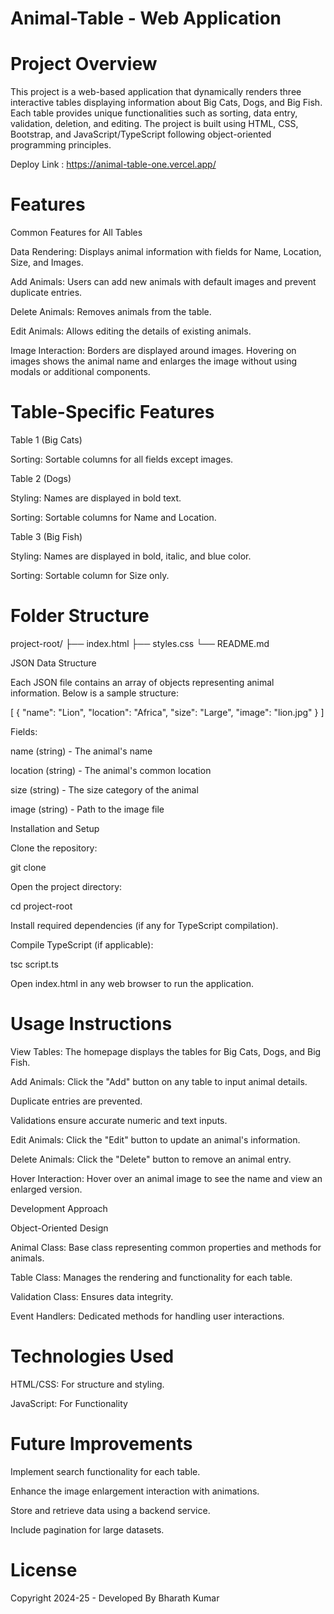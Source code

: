 # Animal-Table - Web Application

# Project Overview

This project is a web-based application that dynamically renders three interactive tables displaying information about Big Cats, Dogs, and Big Fish. Each table provides unique functionalities such as sorting, data entry, validation, deletion, and editing. The project is built using HTML, CSS, Bootstrap, and JavaScript/TypeScript following object-oriented programming principles.



Deploy Link : https://animal-table-one.vercel.app/

# Features

Common Features for All Tables

Data Rendering: Displays animal information with fields for Name, Location, Size, and Images.

Add Animals: Users can add new animals with default images and prevent duplicate entries.

Delete Animals: Removes animals from the table.

Edit Animals: Allows editing the details of existing animals.

Image Interaction: Borders are displayed around images. Hovering on images shows the animal name and enlarges the image without using modals or additional components.

# Table-Specific Features

Table 1 (Big Cats)

Sorting: Sortable columns for all fields except images.

Table 2 (Dogs)

Styling: Names are displayed in bold text.

Sorting: Sortable columns for Name and Location.

Table 3 (Big Fish)

Styling: Names are displayed in bold, italic, and blue color.

Sorting: Sortable column for Size only.

# Folder Structure

project-root/
├── index.html
├── styles.css
└── README.md

JSON Data Structure

Each JSON file contains an array of objects representing animal information. Below is a sample structure:

[
  {
    "name": "Lion",
    "location": "Africa",
    "size": "Large",
    "image": "lion.jpg"
  }
]

Fields:

name (string) - The animal's name

location (string) - The animal's common location

size (string) - The size category of the animal

image (string) - Path to the image file

Installation and Setup

Clone the repository:

git clone <repository-url>

Open the project directory:

cd project-root

Install required dependencies (if any for TypeScript compilation).

Compile TypeScript (if applicable):

tsc script.ts

Open index.html in any web browser to run the application.

# Usage Instructions

View Tables: The homepage displays the tables for Big Cats, Dogs, and Big Fish.

Add Animals: Click the "Add" button on any table to input animal details.

Duplicate entries are prevented.

Validations ensure accurate numeric and text inputs.

Edit Animals: Click the "Edit" button to update an animal's information.

Delete Animals: Click the "Delete" button to remove an animal entry.

Hover Interaction: Hover over an animal image to see the name and view an enlarged version.

Development Approach

Object-Oriented Design

Animal Class: Base class representing common properties and methods for animals.

Table Class: Manages the rendering and functionality for each table.

Validation Class: Ensures data integrity.

Event Handlers: Dedicated methods for handling user interactions.

# Technologies Used

HTML/CSS: For structure and styling.

JavaScript: For Functionality

# Future Improvements

Implement search functionality for each table.

Enhance the image enlargement interaction with animations.

Store and retrieve data using a backend service.

Include pagination for large datasets.

# License

Copyright 2024-25 - Developed By Bharath Kumar

